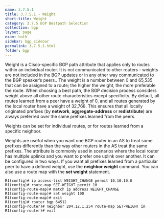 ```yaml
---
name: 3.7.5.1
title: 3.7.5.1 - Weight
short-title: Weight
category: 3.7.5 BGP Bestpath Selection
collection: bgp
layout: page
exam: both
sidebar: bgp_sidebar
permalink: 3.7.5.1.html
folder: bgp
---
```

Weight is a Cisco-specific BGP path attribute that applies only to routes within an individual router. It is not communicated to other routers - weights are not included in the BGP updates or in any other way communicated to the BGP speaker’s peers.. The weight is a number between 0 and 65,535 that can be assigned to a route; the higher the weight, the more preferable the route. When choosing a best path, the BGP decision process considers weight above all other route characteristics except specificity. By default, all routes learned from a peer have a weight of 0, and all routes generated by the local router have a weight of 32,768. This ensures that all locally originated prefixes (by **network**, **aggregate-address** or **redistribute**) are always preferred over the same prefixes learned from the peers.

Weights can be set for individual routes, or for routes learned from a specific neighbor.

Weights are useful when you want one BGP router in an AS to treat some prefixes differently than the way other routers in the AS treat the same prefixes. The attribute is commonly used in scenarios where the local router has multiple uplinks and you want to prefer one uplink over another.
It can be configured in two ways. If you want all prefixes learned from a particular peer to have a defined weight, use the **neighbor weight** command.  You can also use a route map with the **set weight** statement.
```
R1(config)# ip access-list WEIGHT_CHANGE permit 10.10.10.0
R1(config)# route-map SET-WEIGHT permit 10
R1(config-route-map)# match ip address WEIGHT_CHANGE
R1(config-route-map)# set weight 100
R1(config-route-map)# exit
R1(config)# router bgp 64512
R1(config-router)# neighbor 204.12.1.254 route-map SET-WEIGHT in
R1(config-router)# exit
```
